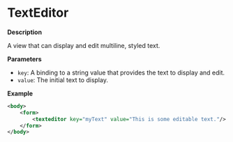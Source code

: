 # TextEditor

**Description**

A view that can display and edit multiline, styled text.

**Parameters**

- `key`: A binding to a string value that provides the text to display and edit.
- `value`: The initial text to display.

**Example**

```xml
<body>
    <form>
        <texteditor key="myText" value="This is some editable text."/>
    </form>
</body>
```
